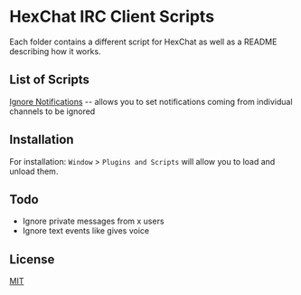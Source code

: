 # HexChat IRC Client Scripts

Each folder contains a different script for HexChat as well as a README describing how it works.

## List of Scripts

[Ignore Notifications](./ignoreNotifications/) -- allows you to set notifications coming from individual channels to be ignored

## Installation

For installation: `Window` > `Plugins and Scripts` will allow you to load and unload them.

## Todo

-   Ignore private messages from x users
-   Ignore text events like gives voice

## License

[MIT](./LICENSE)
